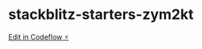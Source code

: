 # stackblitz-starters-zym2kt

[Edit in Codeflow ⚡️](https://stackblitz.com/~/github.com/joshdefreitas/stackblitz-starters-zym2kt)